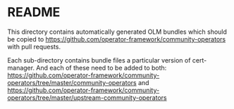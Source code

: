 # README

This directory contains automatically generated OLM bundles
which should be copied to https://github.com/operator-framework/community-operators with pull requests.

Each sub-directory contains bundle files a particular version of cert-manager.
And each of these need to be added to both:
https://github.com/operator-framework/community-operators/tree/master/community-operators and
https://github.com/operator-framework/community-operators/tree/master/upstream-community-operators
